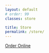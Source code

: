 ```yaml
---
layout: default
# order: 99
classes: store

title: Store
permalink: /store/
---
```


<div class="grid">
	<div class="whole">
		<a href='https://mkt.com/katiemkblaede' class='sq-embed-menu' data-menu-item-images='large' data-menu-accent-color='8dd8cf' data-menu-template='row' data-menu-border='hide' data-menu-item-descriptions='hide' >Order Online</a>
		<script src="https://cdn.sq-api.com/market/embed.js" charset="utf-8"></script>
	</div>
</div>
